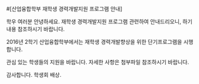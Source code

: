 ﻿#[산업융합학부 재학생 경력개발지원 프로그램 안내]

학우 여러분 안녕하세요.
재학생 경력개발지원 프로그램 관련하여 안내드리오니,
하기 내용 참조하시기 바랍니다.

2016년 2학기 산업융합학부에서는
재학생 경력개발향상을 위한 단기프로그램을 시행합니다.

관심 있는 학생들의 지원을 바랍니다.
자세한 사항은 첨부파일 참조하시기 바랍니다.

감사합니다.
학생회 배상.